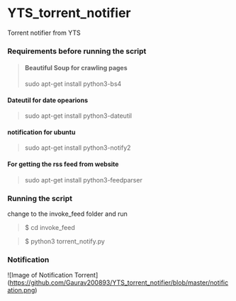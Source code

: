 # YTS_torrent_notifier
Torrent notifier from YTS


### Requirements before running the script

>#### Beautiful Soup for crawling pages
> sudo apt-get install python3-bs4
#### Dateutil for date opearions
> sudo apt-get install python3-dateutil
#### notification for ubuntu
> sudo apt-get install python3-notify2
#### For getting the rss feed from website
> sudo apt-get install python3-feedparser

### Running the script
change to the invoke_feed folder and run
> $ cd invoke_feed

> $ python3 torrent_notify.py

### Notification

![Image of Notification Torrent] (https://github.com/Gaurav200893/YTS_torrent_notifier/blob/master/notification.png)
